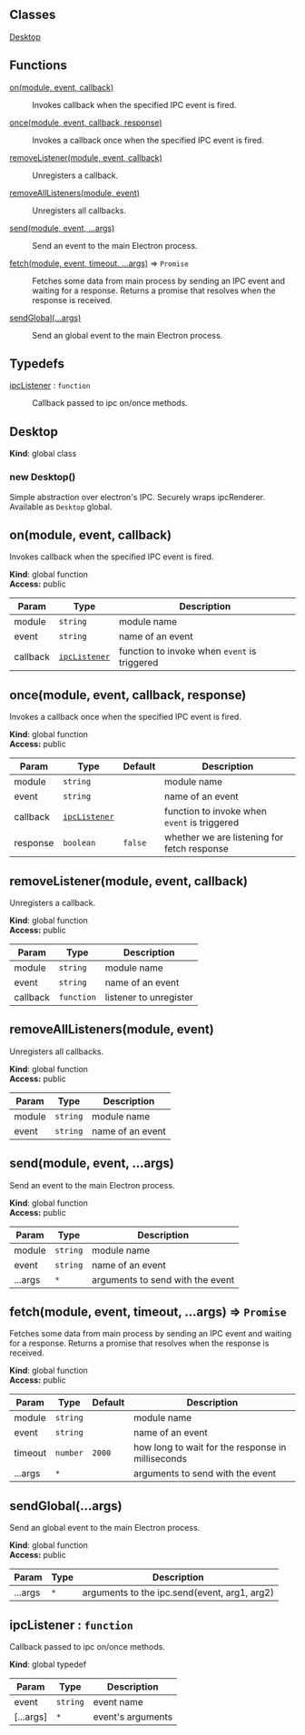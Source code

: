 ## Classes

<dl>
<dt><a href="#Desktop">Desktop</a></dt>
<dd></dd>
</dl>

## Functions

<dl>
<dt><a href="#on">on(module, event, callback)</a></dt>
<dd><p>Invokes callback when the specified IPC event is fired.</p>
</dd>
<dt><a href="#once">once(module, event, callback, response)</a></dt>
<dd><p>Invokes a callback once when the specified IPC event is fired.</p>
</dd>
<dt><a href="#removeListener">removeListener(module, event, callback)</a></dt>
<dd><p>Unregisters a callback.</p>
</dd>
<dt><a href="#removeAllListeners">removeAllListeners(module, event)</a></dt>
<dd><p>Unregisters all callbacks.</p>
</dd>
<dt><a href="#send">send(module, event, ...args)</a></dt>
<dd><p>Send an event to the main Electron process.</p>
</dd>
<dt><a href="#fetch">fetch(module, event, timeout, ...args)</a> ⇒ <code>Promise</code></dt>
<dd><p>Fetches some data from main process by sending an IPC event and waiting for a response.
Returns a promise that resolves when the response is received.</p>
</dd>
<dt><a href="#sendGlobal">sendGlobal(...args)</a></dt>
<dd><p>Send an global event to the main Electron process.</p>
</dd>
</dl>

## Typedefs

<dl>
<dt><a href="#ipcListener">ipcListener</a> : <code>function</code></dt>
<dd><p>Callback passed to ipc on/once methods.</p>
</dd>
</dl>

<a name="Desktop"></a>

## Desktop
**Kind**: global class  
<a name="new_Desktop_new"></a>

### new Desktop()
Simple abstraction over electron's IPC. Securely wraps ipcRenderer.
Available as `Desktop` global.

<a name="on"></a>

## on(module, event, callback)
Invokes callback when the specified IPC event is fired.

**Kind**: global function  
**Access:** public  

| Param | Type | Description |
| --- | --- | --- |
| module | <code>string</code> | module name |
| event | <code>string</code> | name of an event |
| callback | <code>[ipcListener](#ipcListener)</code> | function to invoke when `event` is triggered |

<a name="once"></a>

## once(module, event, callback, response)
Invokes a callback once when the specified IPC event is fired.

**Kind**: global function  
**Access:** public  

| Param | Type | Default | Description |
| --- | --- | --- | --- |
| module | <code>string</code> |  | module name |
| event | <code>string</code> |  | name of an event |
| callback | <code>[ipcListener](#ipcListener)</code> |  | function to invoke when `event` is triggered |
| response | <code>boolean</code> | <code>false</code> | whether we are listening for fetch response |

<a name="removeListener"></a>

## removeListener(module, event, callback)
Unregisters a callback.

**Kind**: global function  
**Access:** public  

| Param | Type | Description |
| --- | --- | --- |
| module | <code>string</code> | module name |
| event | <code>string</code> | name of an event |
| callback | <code>function</code> | listener to unregister |

<a name="removeAllListeners"></a>

## removeAllListeners(module, event)
Unregisters all callbacks.

**Kind**: global function  
**Access:** public  

| Param | Type | Description |
| --- | --- | --- |
| module | <code>string</code> | module name |
| event | <code>string</code> | name of an event |

<a name="send"></a>

## send(module, event, ...args)
Send an event to the main Electron process.

**Kind**: global function  
**Access:** public  

| Param | Type | Description |
| --- | --- | --- |
| module | <code>string</code> | module name |
| event | <code>string</code> | name of an event |
| ...args | <code>\*</code> | arguments to send with the event |

<a name="fetch"></a>

## fetch(module, event, timeout, ...args) ⇒ <code>Promise</code>
Fetches some data from main process by sending an IPC event and waiting for a response.
Returns a promise that resolves when the response is received.

**Kind**: global function  
**Access:** public  

| Param | Type | Default | Description |
| --- | --- | --- | --- |
| module | <code>string</code> |  | module name |
| event | <code>string</code> |  | name of an event |
| timeout | <code>number</code> | <code>2000</code> | how long to wait for the response in milliseconds |
| ...args | <code>\*</code> |  | arguments to send with the event |

<a name="sendGlobal"></a>

## sendGlobal(...args)
Send an global event to the main Electron process.

**Kind**: global function  
**Access:** public  

| Param | Type | Description |
| --- | --- | --- |
| ...args | <code>\*</code> | arguments to the ipc.send(event, arg1, arg2) |

<a name="ipcListener"></a>

## ipcListener : <code>function</code>
Callback passed to ipc on/once methods.

**Kind**: global typedef  

| Param | Type | Description |
| --- | --- | --- |
| event | <code>string</code> | event name |
| [...args] | <code>\*</code> | event's arguments |

